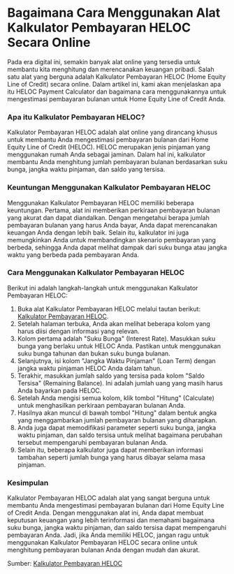 Bagaimana Cara Menggunakan Alat Kalkulator Pembayaran HELOC Secara Online
=========================================================================

Pada era digital ini, semakin banyak alat online yang tersedia untuk membantu kita menghitung dan merencanakan keuangan pribadi. Salah satu alat yang berguna adalah Kalkulator Pembayaran HELOC (Home Equity Line of Credit) secara online. Dalam artikel ini, kami akan menjelaskan apa itu HELOC Payment Calculator dan bagaimana cara menggunakannya untuk mengestimasi pembayaran bulanan untuk Home Equity Line of Credit Anda.

### Apa itu Kalkulator Pembayaran HELOC?

Kalkulator Pembayaran HELOC adalah alat online yang dirancang khusus untuk membantu Anda mengestimasi pembayaran bulanan dari Home Equity Line of Credit (HELOC). HELOC merupakan jenis pinjaman yang menggunakan rumah Anda sebagai jaminan. Dalam hal ini, kalkulator membantu Anda menghitung jumlah pembayaran bulanan berdasarkan suku bunga, jangka waktu pinjaman, dan saldo yang tersisa.

### Keuntungan Menggunakan Kalkulator Pembayaran HELOC

Menggunakan Kalkulator Pembayaran HELOC memiliki beberapa keuntungan. Pertama, alat ini memberikan perkiraan pembayaran bulanan yang akurat dan dapat diandalkan. Dengan mengetahui berapa jumlah pembayaran bulanan yang harus Anda bayar, Anda dapat merencanakan keuangan Anda dengan lebih baik. Selain itu, kalkulator ini juga memungkinkan Anda untuk membandingkan skenario pembayaran yang berbeda, sehingga Anda dapat melihat dampak dari suku bunga atau jangka waktu yang berbeda pada pembayaran Anda.

### Cara Menggunakan Kalkulator Pembayaran HELOC

Berikut ini adalah langkah-langkah untuk menggunakan Kalkulator Pembayaran HELOC:

1. Buka alat Kalkulator Pembayaran HELOC melalui tautan berikut: [Kalkulator Pembayaran HELOC](https://www.onlinecalculatorsfree.com/id/financial/heloc-payment-calculator.html).
2. Setelah halaman terbuka, Anda akan melihat beberapa kolom yang harus diisi dengan informasi yang relevan.
3. Kolom pertama adalah "Suku Bunga" (Interest Rate). Masukkan suku bunga yang berlaku untuk HELOC Anda. Pastikan untuk menggunakan suku bunga tahunan dan bukan suku bunga bulanan.
4. Selanjutnya, isi kolom "Jangka Waktu Pinjaman" (Loan Term) dengan jangka waktu pinjaman HELOC Anda dalam tahun.
5. Terakhir, masukkan jumlah saldo yang tersisa pada kolom "Saldo Tersisa" (Remaining Balance). Ini adalah jumlah uang yang masih harus Anda bayarkan pada HELOC.
6. Setelah Anda mengisi semua kolom, klik tombol "Hitung" (Calculate) untuk menghasilkan perkiraan pembayaran bulanan Anda.
7. Hasilnya akan muncul di bawah tombol "Hitung" dalam bentuk angka yang menggambarkan jumlah pembayaran bulanan yang diharapkan.
8. Anda juga dapat memodifikasi parameter seperti suku bunga, jangka waktu pinjaman, dan saldo tersisa untuk melihat bagaimana perubahan tersebut mempengaruhi pembayaran bulanan Anda.
9. Selain itu, beberapa kalkulator juga dapat memberikan informasi tambahan seperti jumlah bunga yang harus dibayar selama masa pinjaman.

### Kesimpulan

Kalkulator Pembayaran HELOC adalah alat yang sangat berguna untuk membantu Anda mengestimasi pembayaran bulanan dari Home Equity Line of Credit Anda. Dengan menggunakan alat ini, Anda dapat membuat keputusan keuangan yang lebih terinformasi dan memahami bagaimana suku bunga, jangka waktu pinjaman, dan saldo tersisa dapat mempengaruhi pembayaran Anda. Jadi, jika Anda memiliki HELOC, jangan ragu untuk menggunakan Kalkulator Pembayaran HELOC secara online untuk menghitung pembayaran bulanan Anda dengan mudah dan akurat.

Sumber: [Kalkulator Pembayaran HELOC](https://www.onlinecalculatorsfree.com/id/financial/heloc-payment-calculator.html)